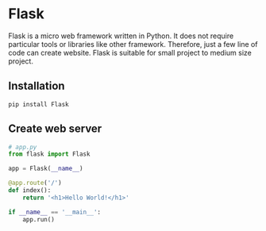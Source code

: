 # Flask

Flask is a micro web framework written in Python. It does not require particular tools or libraries like other framework. Therefore, just a few line of code can create website. Flask is suitable for small project to medium size project.

## Installation

```
pip install Flask
```

## Create web server

```py
# app.py
from flask import Flask

app = Flask(__name__)

@app.route('/')
def index():
    return '<h1>Hello World!</h1>'

if __name__ == '__main__':
    app.run()
```
